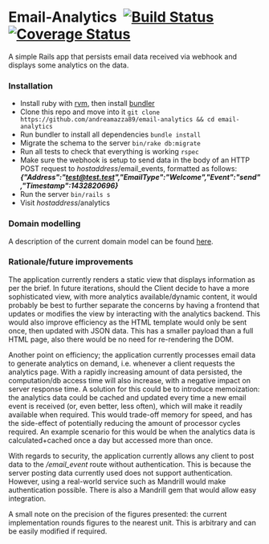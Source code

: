 # Email-Analytics&nbsp;&nbsp;[![Build Status](https://travis-ci.org/andreamazza89/email-analytics.svg?branch=master)](https://travis-ci.org/andreamazza89/email-analytics)&nbsp;[![Coverage Status](https://coveralls.io/repos/github/andreamazza89/email-analytics/badge.svg?branch=master)](https://coveralls.io/github/andreamazza89/email-analytics?branch=master)

A simple Rails app that persists email data received via webhook and displays
some analytics on the data.

### Installation
- Install ruby with [rvm](https://rvm.io/rvm/install), then install [bundler](http://bundler.io/)
- Clone this repo and move into it ```git clone https://github.com/andreamazza89/email-analytics && cd email-analytics```
- Run bundler to install all dependencies ```bundle install```
- Migrate the schema to the server ```bin/rake db:migrate```
- Run all tests to check that everything is working ```rspec```
- Make sure the webhook is setup to send data in the body of an HTTP POST request to *hostaddress*/email_events, formatted as follows: __*{"Address":"test@test.test","EmailType":"Welcome","Event":"send","Timestamp":1432820696}*__
- Run the server ```bin/rails s```
- Visit *hostaddress*/analytics

### Domain modelling
A description of the current domain model can be found [here](https://github.com/andreamazza89/email-analytics/blob/master/docs/domain-model.md).

### Rationale/future improvements

The application currently renders a static view that displays information as per the brief. In future iterations, should the Client decide to have a more sophisticated view, with more analytics available/dynamic content, it would probably be best to further separate the concerns by having a frontend that updates or modifies the view by interacting with the analytics backend. This would also improve efficiency as the HTML template would only be sent once, then updated with JSON data. This has a smaller payload than a full HTML page, also there would be no need for re-rendering the DOM.  

Another point on efficiency; the application currently processes email data to generate analytics on demand, i.e. whenever a client requests the analytics page. With a rapidly increasing amount of data persisted, the computation/db access time will also increase, with a negative impact on server response time. A solution for this could be to introduce memoization: the analytics data could be cached and updated every time a new email event is received (or, even better, less often), which will make it readily available when required. This would trade-off memory for speed, and has the side-effect of potentially reducing the amount of processor cycles required. An example scenario for this would be when the analytics data is calculated+cached once a day but accessed more than once.  

With regards to security, the application currently allows any client to post data to the */email_event* route without authentication. This is because the server posting data currently used does not support authentication. However, using a real-world service such as Mandrill would make authentication possible. There is also a Mandrill gem that would allow easy integration.

A small note on the precision of the figures presented: the current implementation 
rounds figures to the nearest unit. This is arbitrary and can be easily modified 
if required.
